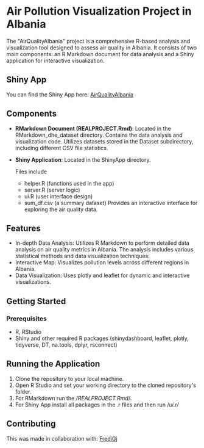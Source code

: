# Air Pollution Visualization Project in Albania
The "AirQualityAlbania" project is a comprehensive R-based analysis and visualization tool designed to assess air quality in Albania. It consists of two main components: an R Markdown document for data analysis and a Shiny application for interactive visualization.

## Shiny App
You can find the Shiny App here:
[AirQualityAlbania](https://albania.shinyapps.io/albaniaairpollution-master/)

## Components
- **RMarkdown Document (REALPROJECT.Rmd)**: Located in the RMarkdown_dhe_dataset directory. Contains the data analysis and visualization code. Utilizes datasets stored in the Dataset subdirectory, including different CSV file statistics.
- **Shiny Application**: Located in the ShinyApp directory. 
  
  Files include
  - helper.R (functions used in the app)
  - server.R (server logic)
  - ui.R (user interface design)
  - sum_df.csv (a summary dataset)
Provides an interactive interface for exploring the air quality data.
## Features
- In-depth Data Analysis: Utilizes R Markdown to perform detailed data analysis on air quality metrics in Albania. The analysis includes various statistical methods and data visualization techniques.
- Interactive Map: Visualizes pollution levels across different regions in Albania.
- Data Visualization: Uses plotly and leaflet for dynamic and interactive visualizations.

## Getting Started
### Prerequisites
- R, RStudio
- Shiny and other required R packages (shinydashboard, leaflet, plotly, tidyverse, DT, na.tools, dplyr, rsconnect)

## Running the Application
1. Clone the repository to your local machine.
2. Open R Studio and set your working directory to the cloned repository's folder.
3. For RMarkdown run the */REALPROJECT.Rmd*/.
4. For Shiny App install all packages in the .r files and then run /*ui.r/* 

## Contributing
This was made in collaboration with: [FrediGj](https://github.com/fredigj)

